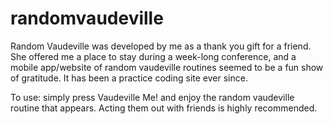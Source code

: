 # randomvaudeville
Random Vaudeville was developed by me as a thank you gift for a friend. She offered me a place to stay during a week-long conference, and a mobile app/website of random vaudeville routines seemed to be a fun show of gratitude. It has been a practice coding site ever since.

To use: simply press Vaudeville Me! and enjoy the random vaudeville routine that appears. Acting them out with friends is highly recommended.